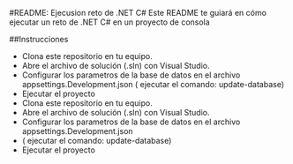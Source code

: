 #README: Ejecusion reto de .NET C#
Este README te guiará en cómo ejecutar un reto de .NET C# en un proyecto de consola

##Instrucciones
- Clona este repositorio en tu equipo.
- Abre el archivo de solución (.sln) con Visual Studio.
- Configurar los parametros de la base de datos en el archivo appsettings.Development.json
( ejecutar el comando: update-database)
- Ejecutar el proyecto
- Clona este repositorio en tu equipo.
- Abre el archivo de solución (.sln) con Visual Studio.
- Configurar los parametros de la base de datos en el archivo appsettings.Development.json
- ( ejecutar el comando: update-database)
- Ejecutar el proyecto 
